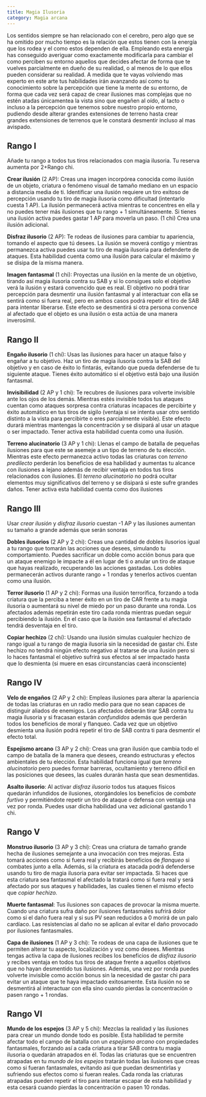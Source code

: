 ```yaml
---
title: Magia Ilusoria
category: Magia arcana
---
```


Los sentidos siempre se han relacionado con el cerebro, pero algo que se ha omitido por mucho tiempo es la relación que estos tienen con la energía que los rodea y el como estos dependen de ella. Empleando esta energía has conseguido averiguar como exactamente modificarla para cambiar el como perciben su entorno aquellos que decides afectar de forma que te vuelves parcialmente en dueño de su realidad, o al menos de lo que ellos pueden considerar su realidad. A medida que te vayas volviendo  mas experto en este arte tus habilidades irán avanzando así como tu conocimiento sobre la percepción que tiene la mente de su entorno, de forma que cada vez será capaz de crear ilusiones mas complejas que no estén atadas únicamentea la vista sino que engañen al oído, al tacto o incluso a la percepción que tenemos sobre nuestro propio entorno, pudiendo desde alterar grandes extensiones de terreno hasta crear grandes extensiones de terrenos que le constará desmentir incluso al mas avispado.

## Rango I

Añade tu rango a todos tus tiros relacionados con magia ilusoria. Tu reserva aumenta por 2+Rango chi.

**Crear ilusión** (2 AP): Creas una imagen incorpórea conocida como ilusión de un objeto, criatura o fenómeno visual de tamaño mediano en un espacio a distancia media de ti. Identificar una ilusión requiere un tiro exitoso de percepción usando tu tiro de magia ilusoria como dificultad (intentarlo cuesta 1 AP). La ilusión permanecerá activa mientras te concentres en ella y no puedes tener más ilusiones que tu rango + 1 simultáneamente. Si tienes una ilusión activa puedes gastar 1 AP para moverla un paso. (1 chi) Crea una ilusión adicional.

**Disfraz ilusorio** (2 AP): Te rodeas de ilusiones para cambiar tu apariencia, tomando el aspecto que tú desees. La ilusión se moverá contigo y mientras permanezca activa puedes usar tu tiro de magia ilusoria para defenderte de ataques. Esta habilidad cuenta como una ilusión para calcular el máximo y se disipa de la misma manera.

**Imagen fantasmal** (1 chi): Proyectas una ilusión en la mente de un objetivo, tirando así magia ilusoria contra su SAB y si lo consigues solo el objetivo verá la ilusión y estará convencido que es real. El objetivo no podrá tirar percepción para desmentir una ilusión fantasmal y al interactuar con ella se sentirá como si fuera real, pero en ambos casos podrá repetir el tiro de SAB para intentar liberarse. Este efecto se desmentirá si otra persona convence al afectado que el objeto es una ilusión o esta actúa de una manera inverosímil.

## Rango II

**Engaño ilusorio** (1 chi): Usas las ilusiones para hacer un ataque falso y engañar a tu objetivo. Haz un tiro de magia ilusoria contra la SAB del objetivo y en caso de éxito lo fintarás, evitando que pueda defenderse de tu siguiente ataque. Tienes éxito automático si el objetivo está bajo una ilusión fantasmal.

**Invisibilidad** (2 AP y 1 chi): Te recubres de ilusiones para volverte invisible ante los ojos de los demás. Mientras estés invisible todos tus ataques cuentan como ataques sorpresa contra criaturas incapaces de percibirte y éxito automático en tus tiros de sigilo (ventaja si se intenta usar otro sentido distinto a la vista para percibirte o eres parcialmente visible). Este efecto durará mientras mantengas la concentración y se disipará al usar un ataque o ser impactado. Tener activa esta habilidad cuenta como una ilusión.

**Terreno alucinatorio** (3 AP y 1 chi): Llenas el campo de batalla de pequeñas ilusiones para que este se asemeje a un tipo de terreno de tu elección. Mientras este efecto permanezca activo todas las criaturas con *terreno predilecto* perderán los beneficios de esa habilidad y aumentas tu alcance con ilusiones a lejano además de recibir ventaja en todos tus tiros relacionados con ilusiones. El *terreno alucinatorio* no podrá ocultar elementos muy significativos del terreno y se disipará si este sufre grandes daños. Tener activa esta habilidad cuenta como dos ilusiones

## Rango III

Usar *crear ilusión* y *disfraz ilusorio* cuestan -1 AP y las ilusiones aumentan su tamaño a grande además que serán sonoras

**Dobles ilusorios** (2 AP y 2 chi): Creas una cantidad de dobles ilusorios igual a tu rango que tomarán las acciones que desees, simulando tu comportamiento. Puedes sacrificar un doble como acción bonus para que un ataque enemigo le impacte a él en lugar de ti o anular un tiro de ataque que hayas realizado, recuperando las acciones gastadas. Los dobles permanecerán activos durante rango + 1 rondas y tenerlos activos cuentan como una ilusión. 

**Terror ilusorio** (1 AP y 2 chi): Formas una ilusión terrorífica, forzando a toda criatura que la perciba a tener éxito en un tiro de CAR frente a tu magia ilusoria o aumentará su nivel de miedo por un paso durante una ronda. Los afectados además repetirán este tiro cada ronda mientras puedan seguir percibiendo la ilusión. En el caso que la ilusión sea fantasmal el afectado tendrá desventaja en el tiro.

**Copiar hechizo** (2 chi): Usando una ilusión simulas cualquier hechizo de rango igual a tu rango de magia ilusoria sin la necesidad de gastar chi. Este hechizo no tendrá ningún efecto negativo al tratarse de una ilusión pero si lo haces fantasmal el objetivo sufrirá sus efectos al ser impactado hasta que lo desmienta (si muere en esas circunstancias caerá inconsciente)

## Rango IV

**Velo de engaños** (2 AP y 2 chi): Empleas ilusiones para alterar la apariencia de todas las criaturas en un radio medio para que no sean capaces de distinguir aliados de enemigos. Los afectados deberán tirar SAB contra tu magia ilusoria y si fracasan estarán *confundidos* además que perderán todos los beneficios de moral y flanqueo. Cada vez que un objetivo desmienta una ilusión podrá repetir el tiro de SAB contra ti para desmentir el efecto total.

**Espejismo arcano** (3 AP y 2 chi): Creas una gran ilusión que cambia todo el campo de batalla de la manera que desees, creando estructuras y efectos ambientales de tu elección. Esta habilidad funciona igual que *terreno alucinatorio* pero puedes formar barreras, ocultamiento y terreno difícil en las posiciones que desees, las cuales durarán hasta que sean desmentidas. 

**Asalto ilusorio**: Al activar *disfraz ilusorio* todos tus ataques físicos quedarán infundidos de ilusiones, otorgándoles los beneficios de *combate furtivo* y permitiéndote repetir un tiro de ataque o defensa con ventaja una vez por ronda. Puedes usar dicha habilidad una vez adicional gastando 1 chi. 

## Rango V 

**Monstruo ilusorio** (3 AP y 3 chi): Creas una criatura de tamaño grande hecha de ilusiones semejante a una invocación con tres mejoras. Esta tomará acciones como si fuera real y recibirás beneficios de *flanqueo* si combates junto a ella. Además, si la criatura es atacada podrá defenderse usando tu tiro de magia ilusoria para evitar ser impactada. Si haces que esta criatura sea fantasmal el afectado la tratará como si fuera real y será afectado por sus ataques y habilidades, las cuales tienen el mismo efecto que *copiar hechizo.*

**Muerte fantasmal**: Tus ilusiones son capaces de provocar la misma muerte. Cuando una criatura sufra daño por ilusiones fantasmales sufrirá dolor como si el daño fuera real y si sus PV sean reducidos a 0 morirá de un palo cardíaco. Las resistencias al daño no se aplican al evitar el daño provocado por ilusiones fantasmales.

**Capa de ilusiones** (1 AP y 3 chi): Te rodeas de una capa de ilusiones que te permiten alterar tu aspecto, localización y voz como desees. Mientras tengas activa la capa de ilusiones recibes los beneficios de *disfraz ilusorio* y recibes ventaja en todos tus tiros de ataque frente a aquellos objetivos que no hayan desmentido tus ilusiones. Además, una vez por ronda puedes volverte invisible como acción bonus sin la necesidad de gastar chi para evitar un ataque que te haya impactado exitosamente. Esta ilusión no se desmentirá al interactuar con ella sino cuando pierdas la concentración o pasen rango + 1 rondas.

## Rango VI

**Mundo de los espejos** (3 AP y 5 chi): Mezclas la realidad y las ilusiones para crear un mundo donde todo es posible. Esta habilidad te permite afectar todo el campo de batalla con un *espejismo arcano* con propiedades fantasmales, forzando así a cada criatura a tirar SAB contra tu magia ilusoria o quedarán atrapados en él. Todas las criaturas que se encuentren atrapadas en tu *mundo de los espejos* tratarán todas las ilusiones que creas como si fueran fantasmales, evitando así que puedan desmentirlas y sufriendo sus efectos como si fueran reales. Cada ronda las criaturas atrapadas pueden repetir el tiro para intentar escapar de esta habilidad y esta cesará cuando pierdas la concentración o pasen 10 rondas.